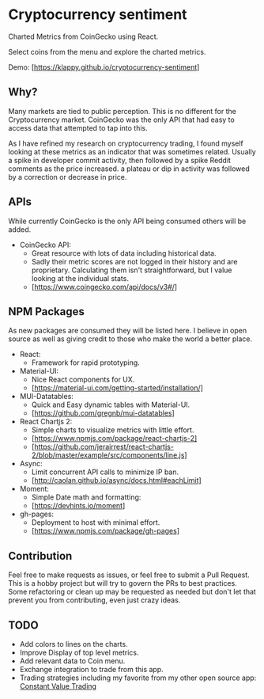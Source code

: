 # Cryptocurrency sentiment
Charted Metrics from CoinGecko using React.

Select coins from the menu and explore the charted metrics.

Demo: [https://klappy.github.io/cryptocurrency-sentiment]

## Why?
Many markets are tied to public perception. This is no different for the Cryptocurrency market. CoinGecko was the only API that had easy to access data that attempted to tap into this.

As I have refined my research on cryptocurrency trading, I found myself looking at these metrics as an indicator that was sometimes related. Usually a spike in developer commit activity, then followed by a spike Reddit comments as the price increased. a plateau or dip in activity was followed by a correction or decrease in price.

## APIs
While currently CoinGecko is the only API being consumed others will be added.

- CoinGecko API:
  - Great resource with lots of data including historical data.
  - Sadly their metric scores are not logged in their history and are proprietary. Calculating them isn't straightforward, but I value looking at the individual stats.
  - [https://www.coingecko.com/api/docs/v3#/]

## NPM Packages
As new packages are consumed they will be listed here. I believe in open source as well as giving credit to those who make the world a better place.

- React:
  - Framework for rapid prototyping.
- Material-UI:
  - Nice React components for UX.
  - [https://material-ui.com/getting-started/installation/]
- MUI-Datatables:
  - Quick and Easy dynamic tables with Material-UI.
  - [https://github.com/gregnb/mui-datatables]
- React Chartjs 2:
  - Simple charts to visualize metrics with little effort.
  - [https://www.npmjs.com/package/react-chartjs-2]
  - [https://github.com/jerairrest/react-chartjs-2/blob/master/example/src/components/line.js]
- Async:
  - Limit concurrent API calls to minimize IP ban.
  -  [http://caolan.github.io/async/docs.html#eachLimit]
- Moment:
  - Simple Date math and formatting:
  - [https://devhints.io/moment]
- gh-pages:
  - Deployment to host with minimal effort.
  - [https://www.npmjs.com/package/gh-pages]

## Contribution
Feel free to make requests as issues, or feel free to submit a Pull Request. This is a hobby project but will try to govern the PRs to best practices. Some refactoring or clean up may be requested as needed but don't let that prevent you from contributing, even just crazy ideas.

## TODO
- Add colors to lines on the charts.
- Improve Display of top level metrics.
- Add relevant data to Coin menu.
- Exchange integration to trade from this app.
- Trading strategies including my favorite from my other open source app: [Constant Value Trading](https://github.com/klappy/cvt-prototype)
